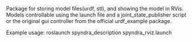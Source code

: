Package for storing model files(urdf, stl), and showing the model in RVis.
Models controllable using the launch file and a joint\_state\_publisher script or the original gui controller from the official urdf_example package.

Example usage:
roslaunch spyndra\_description spyndra\_rviz.launch